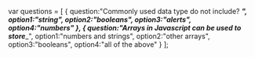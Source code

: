 var questions = [
    {
       question:"Commonly used data type do not include? _____",
       option1:"string",
       option2:"booleans",
       option3:"alerts",
       option4:"numbers"
    },
    {
        question:"Arrays in Javascript can be used to store______",
        option1:"numbers and strings",
        option2:"other arrays",
        option3:"booleans",
        option4:"all of the above"
    }
];
